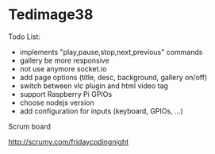 # Tedimage38



Todo List:

  - implements "play,pause,stop,next,previous" commands
  - gallery be more responsive
  - not use anymore socket.io
  - add page options (title, desc, background, gallery on/off)
  - switch between vlc plugin and html video tag
  - support Raspberry Pi GPIOs
  - choose nodejs version
  - add configuration for inputs (keyboard, GPIOs, ...)

Scrum board

http://scrumy.com/fridaycodingnight
